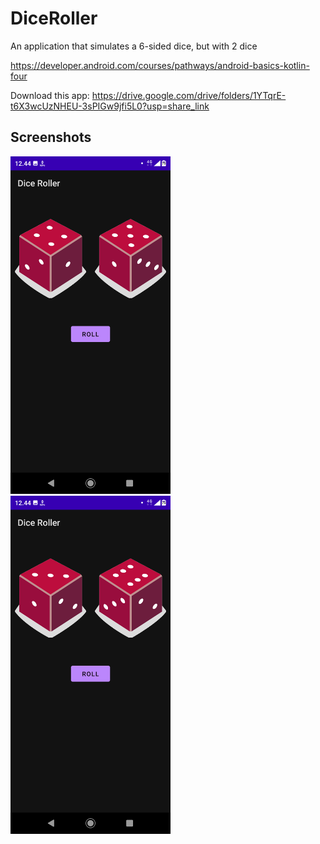 # DiceRoller
An application that simulates a 6-sided dice, but with 2 dice

https://developer.android.com/courses/pathways/android-basics-kotlin-four

Download this app: https://drive.google.com/drive/folders/1YTqrE-t6X3wcUzNHEU-3sPIGw9jfi5L0?usp=share_link

## Screenshots
<img src="assets/DiceRoller1.png"
width="256">&nbsp;&nbsp;&nbsp;
<img src="assets/DiceRoller2.png"
width="256">&nbsp;&nbsp;&nbsp;
